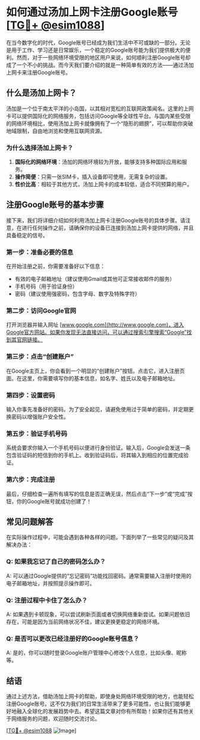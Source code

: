 # 如何通过汤加上网卡注册Google账号[[TG💪+ @esim1088](https://t.me/s/esim1088)]

在当今数字化的时代，Google账号已经成为我们生活中不可或缺的一部分。无论是用于工作、学习还是日常娱乐，一个稳定的Google账号能为我们提供极大的便利。然而，对于一些网络环境受限的地区用户来说，如何顺利注册Google账号却成了一个不小的挑战。而今天我们要介绍的就是一种简单有效的方法——通过汤加上网卡来注册Google账号。

## 什么是汤加上网卡？

汤加是一个位于南太平洋的小岛国，以其相对宽松的互联网政策闻名。这里的上网卡可以提供国际化的网络服务，包括访问Google等全球性平台。与国内某些受限的网络环境相比，使用汤加上网卡就像拥有了一个“隐形的翅膀”，可以帮助你突破地域限制，自由地浏览和使用互联网资源。

### 为什么选择汤加上网卡？

1. **国际化的网络环境**：汤加的网络环境较为开放，能够支持多种国际应用和服务。
2. **操作简便**：只需一张SIM卡，插入设备即可使用，无需复杂的设置。
3. **性价比高**：相较于其他方式，汤加上网卡的成本较低，适合不同预算的用户。

## 注册Google账号的基本步骤

接下来，我们将详细介绍如何利用汤加上网卡注册Google账号的具体步骤。请注意，在进行任何操作之前，请确保你的设备已连接到汤加上网卡提供的网络，并且具备稳定的信号。

### 第一步：准备必要的信息

在开始注册之前，你需要准备好以下信息：

- 有效的电子邮箱地址（建议使用Gmail或其他可正常接收邮件的服务）
- 手机号码（用于验证身份）
- 密码（建议使用强密码，包含字母、数字及特殊字符）

### 第二步：访问Google官网

打开浏览器并输入网址 [www.google.com](http://www.google.com)，进入Google官方网站。如果你发现无法直接访问，可以通过搜索引擎搜索“Google”找到其官网链接。

### 第三步：点击“创建账户”

在Google主页上，你会看到一个明显的“创建账户”按钮。点击它，进入注册页面。在这里，你需要填写你的基本信息，如名字、姓氏以及电子邮箱地址。

### 第四步：设置密码

输入你事先准备好的密码。为了安全起见，请避免使用过于简单的密码，并定期更换密码以增强账户安全性。

### 第五步：验证手机号码

系统会要求你输入一个手机号码以便进行身份验证。输入后，Google会发送一条包含验证码的短信到你的手机上。收到验证码后，将其输入到相应的位置完成验证。

### 第六步：完成注册

最后，仔细检查一遍所有填写的信息是否正确无误，然后点击“下一步”或“完成”按钮，你的Google账号就成功创建了！

## 常见问题解答

在实际操作过程中，可能会遇到各种各样的问题。下面列举了一些常见的疑问及其解决办法：

### Q: 如果我忘记了自己的密码怎么办？
A: 可以通过Google提供的“忘记密码”功能找回密码。通常需要输入注册时使用的电子邮箱地址，并按照提示操作即可。

### Q: 注册过程中卡住了怎么办？
A: 如果遇到卡顿现象，可以尝试刷新页面或者切换网络重新尝试。如果问题依旧存在，可能是因为当前网络状况不佳，建议更换更稳定的网络环境。

### Q: 是否可以更改已经注册好的Google账号信息？
A: 是的，你可以随时登录Google账户管理中心修改个人信息，比如头像、昵称等。

## 结语

通过上述方法，借助汤加上网卡的帮助，即使身处网络环境受限的地方，也能轻松注册Google账号。这不仅为我们的日常生活带来了更多可能性，也让我们能够更好地融入全球化的发展趋势中去。希望这篇文章对你有所帮助！如果你还有其他关于网络服务的问题，欢迎随时交流讨论。

[[TG💪+ @esim1088](https://t.me/s/esim1088) ![Image](https://i.postimg.cc/4NQfJmqS/Snipaste-2025-05-13-00-14-12.png)]